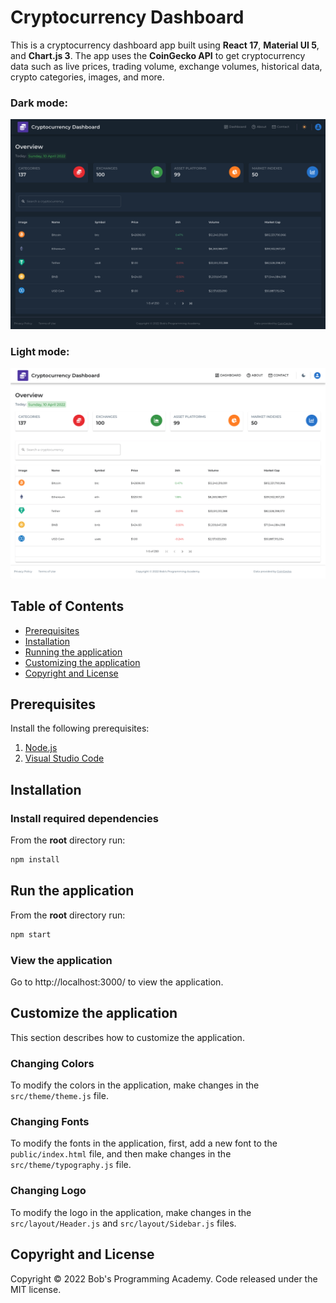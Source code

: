 # Cryptocurrency Dashboard

This is a cryptocurrency dashboard app built using **React 17**, **Material UI 5**, and **Chart.js 3**. The app uses the **CoinGecko API** to get cryptocurrency data such as live prices, trading volume, exchange volumes, historical data, crypto categories, images, and more.

### Dark mode:

![plot](https://github.com/BobsProgrammingAcademy/Cryptocurrency-Dashboard/blob/main/public/dark_mode.png?raw=true)

### Light mode:

![plot](https://github.com/BobsProgrammingAcademy/Cryptocurrency-Dashboard/blob/main/public/light_mode.png?raw=true)

## Table of Contents 
- [Prerequisites](#prerequisites)
- [Installation](#installation)
- [Running the application](#run-the-application)
- [Customizing the application](#customize-the-application)
- [Copyright and License](#copyright-and-license)

## Prerequisites

Install the following prerequisites:

1. [Node.js](https://nodejs.org/en/)
2. [Visual Studio Code](https://code.visualstudio.com/download)


## Installation

### Install required dependencies

From the **root** directory run:

```bash
npm install
```

## Run the application

From the **root** directory run:

```bash
npm start
```

### View the application

Go to http://localhost:3000/ to view the application.


## Customize the application

This section describes how to customize the application. 

### Changing Colors

To modify the colors in the application, make changes in the ```src/theme/theme.js``` file.

### Changing Fonts

To modify the fonts in the application, first, add a new font to the ```public/index.html``` file, and then make changes in the ```src/theme/typography.js``` file.

### Changing Logo

To modify the logo in the application, make changes in the ```src/layout/Header.js``` and ```src/layout/Sidebar.js``` files.

## Copyright and License

Copyright © 2022 Bob's Programming Academy. Code released under the MIT license.
